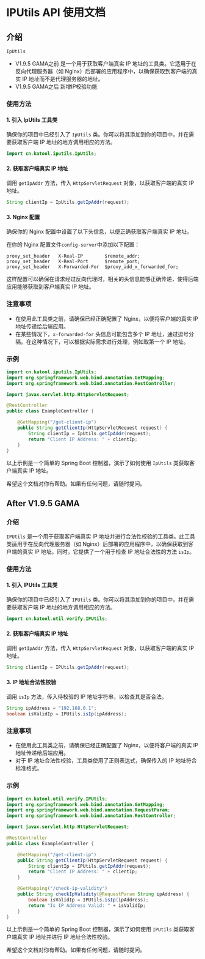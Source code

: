 # IPUtils API 使用文档

## 介绍

`IpUtils` 
- V1.9.5 GAMA之前 是一个用于获取客户端真实 IP 地址的工具类。它适用于在反向代理服务器（如 Nginx）后部署的应用程序中，以确保获取到客户端的真实 IP 地址而不是代理服务器的地址。
- V1.9.5 GAMA之后 新增IP校验功能

### 使用方法

#### 1. 引入 IpUtils 工具类

确保你的项目中已经引入了 `IpUtils` 类。你可以将其添加到你的项目中，并在需要获取客户端 IP 地址的地方调用相应的方法。

```java
import cn.katool.iputils.IpUtils;
```

#### 2. 获取客户端真实 IP 地址

调用 `getIpAddr` 方法，传入 `HttpServletRequest` 对象，以获取客户端的真实 IP 地址。

```java
String clientIp = IpUtils.getIpAddr(request);
```

#### 3. Nginx 配置

确保你的 Nginx 配置中设置了以下头信息，以便正确获取客户端真实 IP 地址。

在你的 Nginx 配置文件`config-server`中添加以下配置：

```nginx
proxy_set_header   X-Real-IP        $remote_addr;
proxy_set_header   X-Real-Port      $remote_port;
proxy_set_header   X-Forwarded-For  $proxy_add_x_forwarded_for;
```

这样配置可以确保在请求经过反向代理时，相关的头信息能够正确传递，使得后端应用能够获取到客户端真实 IP 地址。

### 注意事项

- 在使用此工具类之前，请确保已经正确配置了 Nginx，以便将客户端的真实 IP 地址传递给后端应用。
- 在某些情况下，`x-forwarded-for` 头信息可能包含多个 IP 地址，通过逗号分隔。在这种情况下，可以根据实际需求进行处理，例如取第一个 IP 地址。

### 示例

```java
import cn.katool.iputils.IpUtils;
import org.springframework.web.bind.annotation.GetMapping;
import org.springframework.web.bind.annotation.RestController;

import javax.servlet.http.HttpServletRequest;

@RestController
public class ExampleController {

    @GetMapping("/get-client-ip")
    public String getClientIp(HttpServletRequest request) {
        String clientIp = IpUtils.getIpAddr(request);
        return "Client IP Address: " + clientIp;
    }
}
```

以上示例是一个简单的 Spring Boot 控制器，演示了如何使用 `IpUtils` 类获取客户端真实 IP 地址。

希望这个文档对你有帮助。如果有任何问题，请随时提问。

## After V1.9.5 GAMA
### 介绍

`IPUtils` 是一个用于获取客户端真实 IP 地址并进行合法性校验的工具类。此工具类适用于在反向代理服务器（如 Nginx）后部署的应用程序中，以确保获取到客户端的真实 IP 地址。同时，它提供了一个用于检查 IP 地址合法性的方法 `isIp`。

### 使用方法

#### 1. 引入 IPUtils 工具类

确保你的项目中已经引入了 `IPUtils` 类。你可以将其添加到你的项目中，并在需要获取客户端 IP 地址的地方调用相应的方法。

```java
import cn.katool.util.verify.IPUtils;
```

#### 2. 获取客户端真实 IP 地址

调用 `getIpAddr` 方法，传入 `HttpServletRequest` 对象，以获取客户端的真实 IP 地址。

```java
String clientIp = IPUtils.getIpAddr(request);
```

#### 3. IP 地址合法性校验

调用 `isIp` 方法，传入待校验的 IP 地址字符串，以检查其是否合法。

```java
String ipAddress = "192.168.0.1";
boolean isValidIp = IPUtils.isIp(ipAddress);
```

### 注意事项

- 在使用此工具类之前，请确保已经正确配置了 Nginx，以便将客户端的真实 IP 地址传递给后端应用。
- 对于 IP 地址合法性校验，工具类使用了正则表达式，确保传入的 IP 地址符合标准格式。

### 示例

```java
import cn.katool.util.verify.IPUtils;
import org.springframework.web.bind.annotation.GetMapping;
import org.springframework.web.bind.annotation.RequestParam;
import org.springframework.web.bind.annotation.RestController;

import javax.servlet.http.HttpServletRequest;

@RestController
public class ExampleController {

    @GetMapping("/get-client-ip")
    public String getClientIp(HttpServletRequest request) {
        String clientIp = IPUtils.getIpAddr(request);
        return "Client IP Address: " + clientIp;
    }

    @GetMapping("/check-ip-validity")
    public String checkIpValidity(@RequestParam String ipAddress) {
        boolean isValidIp = IPUtils.isIp(ipAddress);
        return "Is IP Address Valid: " + isValidIp;
    }
}
```

以上示例是一个简单的 Spring Boot 控制器，演示了如何使用 `IPUtils` 类获取客户端真实 IP 地址并进行 IP 地址合法性校验。

希望这个文档对你有帮助。如果有任何问题，请随时提问。